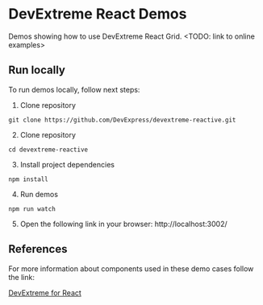 # DevExtreme React Demos

Demos showing how to use DevExtreme React Grid. <TODO: link to online examples>

## Run locally

To run demos locally, follow next steps:

1. Clone repository

  `git clone https://github.com/DevExpress/devextreme-reactive.git`

2. Clone repository

  `cd devextreme-reactive`

3. Install project dependencies

  `npm install`

4. Run demos

  `npm run watch`

5. Open the following link in your browser: http://localhost:3002/

## References

For more information about components used in these demo cases follow the link:

[DevExtreme for React](../../README.md#devextreme-for-react)
